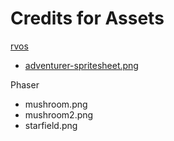 # Credits for Assets

[rvos](https://rvros.itch.io/)

- [adventurer-spritesheet.png](https://rvros.itch.io/animated-pixel-hero)

Phaser

- mushroom.png
- mushroom2.png
- starfield.png
